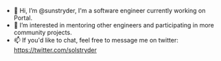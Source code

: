 - 👋 Hi, I’m @sunstryder, I'm a software engineer currently working on Portal.
- 👀 I’m interested in mentoring other engineers and participating in more community projects.
- 📫 If you'd like to chat, feel free to message me on twitter: https://twitter.com/solstryder


<!---
sunstryder/sunstryder is a ✨ special ✨ repository because its `README.md` (this file) appears on your GitHub profile.
You can click the Preview link to take a look at your changes.
--->
